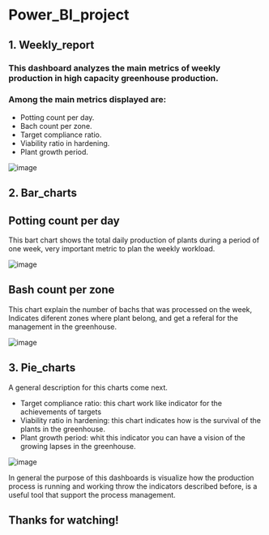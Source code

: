 # Power_BI_project
## 1. Weekly_report

### This dashboard analyzes the main metrics of weekly production in high capacity greenhouse production.
### Among the main metrics displayed are: 
+ Potting count per day. 
+ Bach count per zone.
+ Target compliance ratio. 
+ Viability ratio in hardening.
+ Plant growth period.

![image](https://user-images.githubusercontent.com/84011018/163437171-0f8afcd5-782f-407e-8a94-ec8ac5f4cff2.png)

## 2. Bar_charts

## Potting count per day

This bart chart shows the total daily production of plants during a period of one week, 
very important metric to plan the weekly workload.


![image](https://user-images.githubusercontent.com/84011018/163440193-54693b0f-da26-4e35-aa1f-834211889e2b.png)

## Bash count per zone

This chart explain the number of bachs that was processed on the week, Indicates diferent zones where plant belong,
and get a referal for the management in the greenhouse.

![image](https://user-images.githubusercontent.com/84011018/163442471-53834690-fcbb-46ff-a3a7-9628661d0923.png)

## 3. Pie_charts

A general description for this charts come next.

+ Target compliance ratio: this chart work like indicator for the achievements of targets 
+ Viability ratio in hardening: this chart indicates how is the survival of the plants in the greenhouse.
+ Plant growth period: whit this indicator you can have a vision of the growing lapses in the greenhouse.

![image](https://user-images.githubusercontent.com/84011018/163442695-9fea18c5-53b1-4b87-b2c4-24ef0faa3b7a.png)

In general the purpose of this dashboards is visualize how the production process is running and working throw the indicators described before,
is a useful tool that support the process management.

## Thanks for watching!

